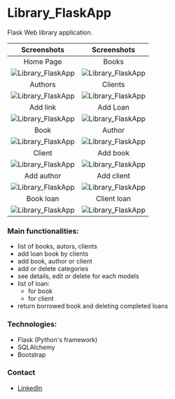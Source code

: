 # Library_FlaskApp

Flask Web library application.

Screenshots                                             |Screenshots                                             
:------------------------------------------------------:|:------------------------------------------------------:
Home Page                                               |Books
![Library_FlaskApp](../main/screenshot/home_page.png)   |![Library_FlaskApp](../main/screenshot/books.png)
Authors                                                 |Clients
![Library_FlaskApp](../main/screenshot/authors.png)     |![Library_FlaskApp](../main/screenshot/clients.png)
Add link                                                |Add Loan
![Library_FlaskApp](../main/screenshot/add.png)         |![Library_FlaskApp](../main/screenshot/add_loan.png)
Book                                                    |Author
![Library_FlaskApp](../main/screenshot/book.png)        |![Library_FlaskApp](../main/screenshot/author.png)
Client                                                  |Add book
![Library_FlaskApp](../main/screenshot/client.png)      |![Library_FlaskApp](../main/screenshot/new_book.png)
Add author                                              |Add client
![Library_FlaskApp](../main/screenshot/new_author.png)  |![Library_FlaskApp](../main/screenshot/new_client.png)
Book loan                                               |Client loan
![Library_FlaskApp](../main/screenshot/book_loan.png)   |![Library_FlaskApp](../main/screenshot/client_loan.png)

### Main functionalities:
- list of books, autors, clients
- add loan book by clients
- add book, author or client
- add or delete categories
- see details, edit or delete for each models
- list of loan:
    - for book
    - for client
- return borrowed book and deleting completed loans

### Technologies:
* Flask (Python's framework)
* SQLAlchemy
* Bootstrap

### Contact
* [LinkedIn](https://www.linkedin.com/in/mariusz-kuleta/)

